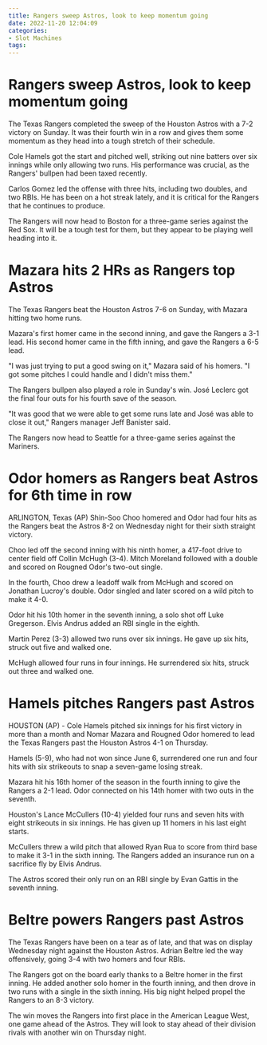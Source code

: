 ```yaml
---
title: Rangers sweep Astros, look to keep momentum going
date: 2022-11-20 12:04:09
categories:
- Slot Machines
tags:
---
```



#  Rangers sweep Astros, look to keep momentum going

The Texas Rangers completed the sweep of the Houston Astros with a 7-2 victory on Sunday. It was their fourth win in a row and gives them some momentum as they head into a tough stretch of their schedule.

Cole Hamels got the start and pitched well, striking out nine batters over six innings while only allowing two runs. His performance was crucial, as the Rangers' bullpen had been taxed recently.

Carlos Gomez led the offense with three hits, including two doubles, and two RBIs. He has been on a hot streak lately, and it is critical for the Rangers that he continues to produce.

The Rangers will now head to Boston for a three-game series against the Red Sox. It will be a tough test for them, but they appear to be playing well heading into it.

#  Mazara hits 2 HRs as Rangers top Astros

The Texas Rangers beat the Houston Astros 7-6 on Sunday, with Mazara hitting two home runs.

Mazara's first homer came in the second inning, and gave the Rangers a 3-1 lead. His second homer came in the fifth inning, and gave the Rangers a 6-5 lead.

"I was just trying to put a good swing on it," Mazara said of his homers. "I got some pitches I could handle and I didn't miss them."

The Rangers bullpen also played a role in Sunday's win. José Leclerc got the final four outs for his fourth save of the season.

"It was good that we were able to get some runs late and José was able to close it out," Rangers manager Jeff Banister said.

The Rangers now head to Seattle for a three-game series against the Mariners.

#  Odor homers as Rangers beat Astros for 6th time in row

ARLINGTON, Texas (AP) Shin-Soo Choo homered and Odor had four hits as the Rangers beat the Astros 8-2 on Wednesday night for their sixth straight victory.

Choo led off the second inning with his ninth homer, a 417-foot drive to center field off Collin McHugh (3-4). Mitch Moreland followed with a double and scored on Rougned Odor's two-out single.

In the fourth, Choo drew a leadoff walk from McHugh and scored on Jonathan Lucroy's double. Odor singled and later scored on a wild pitch to make it 4-0.

Odor hit his 10th homer in the seventh inning, a solo shot off Luke Gregerson. Elvis Andrus added an RBI single in the eighth.

Martin Perez (3-3) allowed two runs over six innings. He gave up six hits, struck out five and walked one.

McHugh allowed four runs in four innings. He surrendered six hits, struck out three and walked one.

#  Hamels pitches Rangers past Astros

HOUSTON (AP) - Cole Hamels pitched six innings for his first victory in more than a month and Nomar Mazara and Rougned Odor homered to lead the Texas Rangers past the Houston Astros 4-1 on Thursday.

Hamels (5-9), who had not won since June 6, surrendered one run and four hits with six strikeouts to snap a seven-game losing streak.

Mazara hit his 16th homer of the season in the fourth inning to give the Rangers a 2-1 lead. Odor connected on his 14th homer with two outs in the seventh.

Houston's Lance McCullers (10-4) yielded four runs and seven hits with eight strikeouts in six innings. He has given up 11 homers in his last eight starts.

McCullers threw a wild pitch that allowed Ryan Rua to score from third base to make it 3-1 in the sixth inning. The Rangers added an insurance run on a sacrifice fly by Elvis Andrus.

The Astros scored their only run on an RBI single by Evan Gattis in the seventh inning.

#  Beltre powers Rangers past Astros

The Texas Rangers have been on a tear as of late, and that was on display Wednesday night against the Houston Astros. Adrian Beltre led the way offensively, going 3-4 with two homers and four RBIs.

The Rangers got on the board early thanks to a Beltre homer in the first inning. He added another solo homer in the fourth inning, and then drove in two runs with a single in the sixth inning. His big night helped propel the Rangers to an 8-3 victory.

The win moves the Rangers into first place in the American League West, one game ahead of the Astros. They will look to stay ahead of their division rivals with another win on Thursday night.